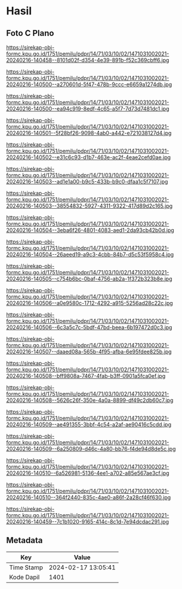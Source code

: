 # Hasil

## Foto C Plano

https://sirekap-obj-formc.kpu.go.id/1751/pemilu/pdpr/14/71/03/10/02/1471031002021-20240216-140458--8101d02f-d354-4e39-891b-f52c369cbff6.jpg

https://sirekap-obj-formc.kpu.go.id/1751/pemilu/pdpr/14/71/03/10/02/1471031002021-20240216-140500--a270601d-5f47-478b-9ccc-e6659a1274db.jpg

https://sirekap-obj-formc.kpu.go.id/1751/pemilu/pdpr/14/71/03/10/02/1471031002021-20240216-140500--ea94c919-8edf-4c65-a5f7-7d73d7481dc1.jpg

https://sirekap-obj-formc.kpu.go.id/1751/pemilu/pdpr/14/71/03/10/02/1471031002021-20240216-140501--5f28bf26-9098-4ab0-a442-e721038127d4.jpg

https://sirekap-obj-formc.kpu.go.id/1751/pemilu/pdpr/14/71/03/10/02/1471031002021-20240216-140502--e31c6c93-d1b7-463e-ac2f-4eae2cefd0ae.jpg

https://sirekap-obj-formc.kpu.go.id/1751/pemilu/pdpr/14/71/03/10/02/1471031002021-20240216-140503--ad1e1a00-b9c5-433b-b9c0-dfaa1c5f7107.jpg

https://sirekap-obj-formc.kpu.go.id/1751/pemilu/pdpr/14/71/03/10/02/1471031002021-20240216-140503--38554832-5927-4311-9322-417d89d2c165.jpg

https://sirekap-obj-formc.kpu.go.id/1751/pemilu/pdpr/14/71/03/10/02/1471031002021-20240216-140504--3eba6f26-4801-4083-aed1-2da93cb42b0d.jpg

https://sirekap-obj-formc.kpu.go.id/1751/pemilu/pdpr/14/71/03/10/02/1471031002021-20240216-140504--26aeed19-a9c3-4cbb-84b7-d5c53f5958c4.jpg

https://sirekap-obj-formc.kpu.go.id/1751/pemilu/pdpr/14/71/03/10/02/1471031002021-20240216-140505--c754b6bc-0baf-4756-ab2a-1f372b323b8e.jpg

https://sirekap-obj-formc.kpu.go.id/1751/pemilu/pdpr/14/71/03/10/02/1471031002021-20240216-140506--a0e9580c-1712-4292-a915-5256ad28c22c.jpg

https://sirekap-obj-formc.kpu.go.id/1751/pemilu/pdpr/14/71/03/10/02/1471031002021-20240216-140506--6c3a5c7c-5bdf-47bd-beea-6b197472d0c3.jpg

https://sirekap-obj-formc.kpu.go.id/1751/pemilu/pdpr/14/71/03/10/02/1471031002021-20240216-140507--daaed08a-565b-4f95-afba-6e95fdee825b.jpg

https://sirekap-obj-formc.kpu.go.id/1751/pemilu/pdpr/14/71/03/10/02/1471031002021-20240216-140508--bff9808a-7467-4fab-b3ff-0901a5fca0ef.jpg

https://sirekap-obj-formc.kpu.go.id/1751/pemilu/pdpr/14/71/03/10/02/1471031002021-20240216-140508--5626c26f-350e-4a0a-8899-df49c2db60c7.jpg

https://sirekap-obj-formc.kpu.go.id/1751/pemilu/pdpr/14/71/03/10/02/1471031002021-20240216-140509--ae491355-3bbf-4c54-a2af-ae90416c5cdd.jpg

https://sirekap-obj-formc.kpu.go.id/1751/pemilu/pdpr/14/71/03/10/02/1471031002021-20240216-140509--6a250809-d46c-4a80-bb76-f4de94d8de5c.jpg

https://sirekap-obj-formc.kpu.go.id/1751/pemilu/pdpr/14/71/03/10/02/1471031002021-20240216-140510--6a526981-5136-4ee1-a702-a85e567ae3cf.jpg

https://sirekap-obj-formc.kpu.go.id/1751/pemilu/pdpr/14/71/03/10/02/1471031002021-20240216-140510--364f2440-835c-4ae0-a86f-2a28cf46f630.jpg

https://sirekap-obj-formc.kpu.go.id/1751/pemilu/pdpr/14/71/03/10/02/1471031002021-20240216-140459--7c1b1020-9165-414c-8c1d-7e94dcdac291.jpg


## Metadata

| Key        | Value               |
| ---------- | ------------------- |
| Time Stamp | 2024-02-17 13:05:41 |
| Kode Dapil | 1401                |



